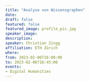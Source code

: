 ```yaml
---
title: "Analyse von Wissensgraphen"
date:
draft: false
featured: false
featured_image: profile_pic.jpg
speaker_image:
description:
speaker: Christian Zingg
affiliation: ETH Zürich
where:
from: 2023-02-06T16:00:00
to: 2023-02-06T16:45:00
events:
- Digital Humanities
---
```


